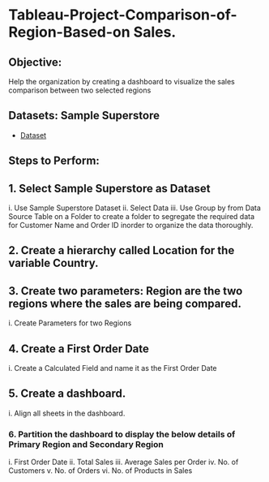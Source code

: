 # Tableau-Project-Comparison-of-Region-Based-on Sales.

## Objective:
Help the organization by creating a dashboard to visualize the sales comparison between two selected regions

## Datasets: Sample Superstore 
- <a href= "https://github.com/sudhagarv555/Data--analysis-Dashboard/blob/main/Sample%20-%20Superstore.xls">Dataset</a>
## Steps to Perform:
## 1.	Select Sample Superstore as Dataset
i.	Use Sample Superstore Dataset
ii.	Select Data
iii.	Use Group by from Data Source Table on a Folder to create a folder to segregate the required data for Customer Name and Order ID inorder to organize the data thoroughly.
## 2.	Create a hierarchy called Location for the variable Country.
## 3.	Create two parameters: Region are the two regions where the sales are being compared.
i.	Create Parameters for two Regions
## 4.	Create a First Order Date
i.	Create a Calculated Field and name it as the First Order Date
## 5.	Create a dashboard.
i.	Align all sheets in the dashboard.
 
### 6.	Partition the dashboard to display the below details of Primary Region and Secondary Region

i.	First Order Date
ii.	Total Sales
iii.	Average Sales per Order
iv.	No. of Customers
v.	No. of Orders
vi.	No. of Products in Sales


